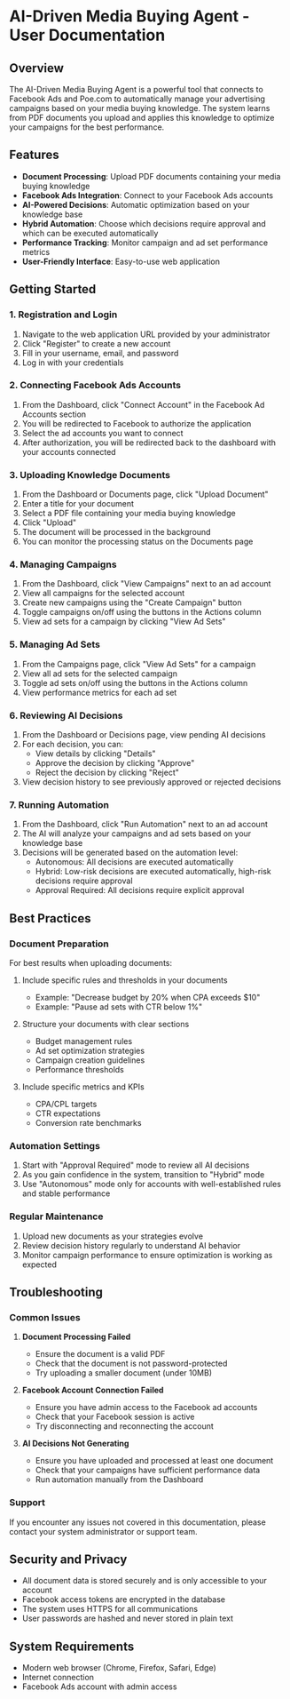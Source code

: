 # AI-Driven Media Buying Agent - User Documentation

## Overview

The AI-Driven Media Buying Agent is a powerful tool that connects to Facebook Ads and Poe.com to automatically manage your advertising campaigns based on your media buying knowledge. The system learns from PDF documents you upload and applies this knowledge to optimize your campaigns for the best performance.

## Features

- **Document Processing**: Upload PDF documents containing your media buying knowledge
- **Facebook Ads Integration**: Connect to your Facebook Ads accounts
- **AI-Powered Decisions**: Automatic optimization based on your knowledge base
- **Hybrid Automation**: Choose which decisions require approval and which can be executed automatically
- **Performance Tracking**: Monitor campaign and ad set performance metrics
- **User-Friendly Interface**: Easy-to-use web application

## Getting Started

### 1. Registration and Login

1. Navigate to the web application URL provided by your administrator
2. Click "Register" to create a new account
3. Fill in your username, email, and password
4. Log in with your credentials

### 2. Connecting Facebook Ads Accounts

1. From the Dashboard, click "Connect Account" in the Facebook Ad Accounts section
2. You will be redirected to Facebook to authorize the application
3. Select the ad accounts you want to connect
4. After authorization, you will be redirected back to the dashboard with your accounts connected

### 3. Uploading Knowledge Documents

1. From the Dashboard or Documents page, click "Upload Document"
2. Enter a title for your document
3. Select a PDF file containing your media buying knowledge
4. Click "Upload"
5. The document will be processed in the background
6. You can monitor the processing status on the Documents page

### 4. Managing Campaigns

1. From the Dashboard, click "View Campaigns" next to an ad account
2. View all campaigns for the selected account
3. Create new campaigns using the "Create Campaign" button
4. Toggle campaigns on/off using the buttons in the Actions column
5. View ad sets for a campaign by clicking "View Ad Sets"

### 5. Managing Ad Sets

1. From the Campaigns page, click "View Ad Sets" for a campaign
2. View all ad sets for the selected campaign
3. Toggle ad sets on/off using the buttons in the Actions column
4. View performance metrics for each ad set

### 6. Reviewing AI Decisions

1. From the Dashboard or Decisions page, view pending AI decisions
2. For each decision, you can:
   - View details by clicking "Details"
   - Approve the decision by clicking "Approve"
   - Reject the decision by clicking "Reject"
3. View decision history to see previously approved or rejected decisions

### 7. Running Automation

1. From the Dashboard, click "Run Automation" next to an ad account
2. The AI will analyze your campaigns and ad sets based on your knowledge base
3. Decisions will be generated based on the automation level:
   - Autonomous: All decisions are executed automatically
   - Hybrid: Low-risk decisions are executed automatically, high-risk decisions require approval
   - Approval Required: All decisions require explicit approval

## Best Practices

### Document Preparation

For best results when uploading documents:

1. Include specific rules and thresholds in your documents
   - Example: "Decrease budget by 20% when CPA exceeds $10"
   - Example: "Pause ad sets with CTR below 1%"

2. Structure your documents with clear sections
   - Budget management rules
   - Ad set optimization strategies
   - Campaign creation guidelines
   - Performance thresholds

3. Include specific metrics and KPIs
   - CPA/CPL targets
   - CTR expectations
   - Conversion rate benchmarks

### Automation Settings

1. Start with "Approval Required" mode to review all AI decisions
2. As you gain confidence in the system, transition to "Hybrid" mode
3. Use "Autonomous" mode only for accounts with well-established rules and stable performance

### Regular Maintenance

1. Upload new documents as your strategies evolve
2. Review decision history regularly to understand AI behavior
3. Monitor campaign performance to ensure optimization is working as expected

## Troubleshooting

### Common Issues

1. **Document Processing Failed**
   - Ensure the document is a valid PDF
   - Check that the document is not password-protected
   - Try uploading a smaller document (under 10MB)

2. **Facebook Account Connection Failed**
   - Ensure you have admin access to the Facebook ad accounts
   - Check that your Facebook session is active
   - Try disconnecting and reconnecting the account

3. **AI Decisions Not Generating**
   - Ensure you have uploaded and processed at least one document
   - Check that your campaigns have sufficient performance data
   - Run automation manually from the Dashboard

### Support

If you encounter any issues not covered in this documentation, please contact your system administrator or support team.

## Security and Privacy

- All document data is stored securely and is only accessible to your account
- Facebook access tokens are encrypted in the database
- The system uses HTTPS for all communications
- User passwords are hashed and never stored in plain text

## System Requirements

- Modern web browser (Chrome, Firefox, Safari, Edge)
- Internet connection
- Facebook Ads account with admin access
